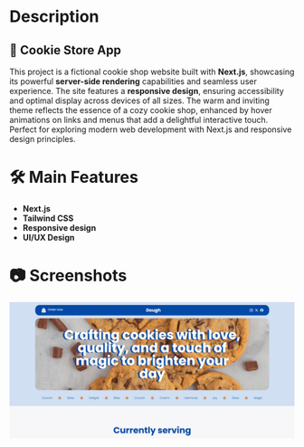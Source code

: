 # Description 

## 🍪 Cookie Store App
This project is a fictional cookie shop website built with **Next.js**, showcasing its powerful **server-side rendering** capabilities and seamless user experience. The site features a **responsive design**, ensuring accessibility and optimal display across devices of all sizes. The warm and inviting theme reflects the essence of a cozy cookie shop, enhanced by hover animations on links and menus that add a delightful interactive touch. Perfect for exploring modern web development with Next.js and responsive design principles.

# 🛠️ Main Features
- **Next.js**
- **Tailwind CSS**
- **Responsive design**
- **UI/UX Design**

# 📷 Screenshots
![Screenshot](./screenshot/img1.PNG)
